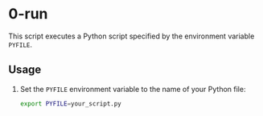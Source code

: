 # 0-run

This script executes a Python script specified by the environment variable `PYFILE`.

## Usage

1. Set the `PYFILE` environment variable to the name of your Python file:
   ```bash
   export PYFILE=your_script.py

